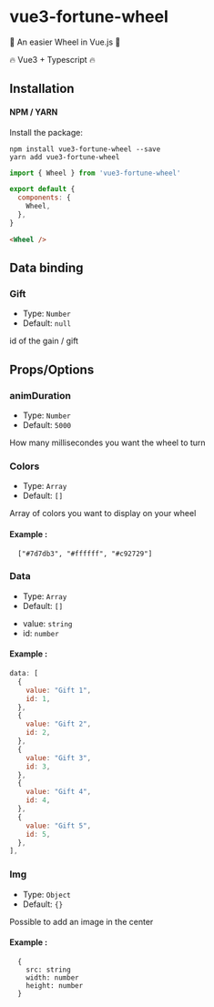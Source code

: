 # vue3-fortune-wheel

👊 An easier Wheel in Vue.js 👊

🔥 Vue3 + Typescript 🔥

## Installation

#### NPM / YARN

Install the package:

```
npm install vue3-fortune-wheel --save
yarn add vue3-fortune-wheel
```

```javascript
import { Wheel } from 'vue3-fortune-wheel'

export default {
  components: {
    Wheel,
  },
}
```

```html
<Wheel />
```

## Data binding

### Gift
- Type: `Number`
- Default: `null`

id of the gain / gift


## Props/Options

### animDuration
- Type: `Number`
- Default: `5000`

How many millisecondes you want the wheel to turn

### Colors

- Type: `Array`
- Default: `[]`

Array of colors you want to display on your wheel

#### Example :

```javacript
  ["#7d7db3", "#ffffff", "#c92729"]
```

### Data

- Type: `Array`
- Default: `[]`

* value: `string`
* id: `number`

#### Example :

```javascript
data: [
  {
    value: "Gift 1",
    id: 1,
  },
  {
    value: "Gift 2",
    id: 2,
  },
  {
    value: "Gift 3",
    id: 3,
  },
  {
    value: "Gift 4",
    id: 4,
  },
  {
    value: "Gift 5",
    id: 5,
  },
],
```

### Img

- Type: `Object`
- Default: `{}`

Possible to add an image in the center

#### Example :

```javacript
  {
    src: string
    width: number
    height: number
  }
```
